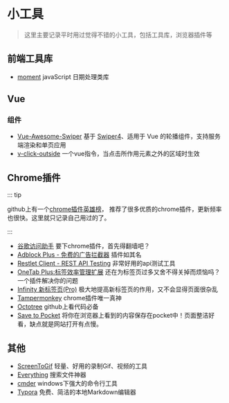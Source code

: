 # 小工具

>  这里主要记录平时用过觉得不错的小工具，包括工具库，浏览器插件等

## 前端工具库

- [moment](http://momentjs.cn/ )  javaScript 日期处理类库

## Vue 

### 组件

- [Vue-Awesome-Swiper](https://github.com/surmon-china/vue-awesome-swiper ) 基于 [Swiper4](http://www.swiper.com.cn/)、适用于 Vue 的轮播组件，支持服务端渲染和单页应用 
- [v-click-outside](https://github.com/ndelvalle/v-click-outside ) 一个vue指令，当点击所作用元素之外的区域时生效

## Chrome插件

::: tip

github上有一个[chrome插件英雄榜](https://github.com/zhaoolee/ChromeAppHeroes )， 推荐了很多优质的chrome插件，更新频率也很快。这里就只记录自己用过的了。

:::

- [谷歌访问助手](https://chrome.google.com/webstore/detail/%E8%B0%B7%E6%AD%8C%E8%AE%BF%E9%97%AE%E5%8A%A9%E6%89%8B/gocklaboggjfkolaknpbhddbaopcepfp ) 要下chrome插件，首先得翻墙吧？
- [Adblock Plus - 免费的广告拦截器](https://chrome.google.com/webstore/detail/adblock-plus-free-ad-bloc/cfhdojbkjhnklbpkdaibdccddilifddb ) 插件如其名
- [Restlet Client - REST API Testing](https://chrome.google.com/webstore/detail/restlet-client-rest-api-t/aejoelaoggembcahagimdiliamlcdmfm ) 非常好用的api测试工具
- [OneTab Plus:标签效率管理扩展](https://chrome.google.com/webstore/detail/onetab-plustab-manage-pro/lepdjbhbkpfenckechpdfohdmkhogojf ) 还在为标签页过多又舍不得关掉而烦恼吗？一个插件解决你的问题
- [Infinity 新标签页(Pro)](https://chrome.google.com/webstore/detail/infinity-new-tab-pro/nnnkddnnlpamobajfibfdgfnbcnkgngh ) 极大地提高新标签页的作用，又不会显得页面很杂乱
- [Tampermonkey](https://chrome.google.com/webstore/detail/tampermonkey/dhdgffkkebhmkfjojejmpbldmpobfkfo ) chrome插件唯一真神
- [Octotree](https://chrome.google.com/webstore/detail/octotree/bkhaagjahfmjljalopjnoealnfndnagc ) github上看代码必备
- [Save to Pocket](https://chrome.google.com/webstore/detail/save-to-pocket/niloccemoadcdkdjlinkgdfekeahmflj ) 将你在浏览器上看到的内容保存在pocket中！页面整洁好看，缺点就是网站打开有点慢。

## 其他

- [ScreenToGif](https://www.screentogif.com/ ) 轻量、好用的录制Gif、视频的工具
- [Everything](https://www.voidtools.com/zh-cn/ ) 搜索文件神器
- [cmder](https://cmder.net/ ) windows下强大的命令行工具
- [Typora](https://typora.io/ ) 免费、简洁的本地Markdown编辑器
